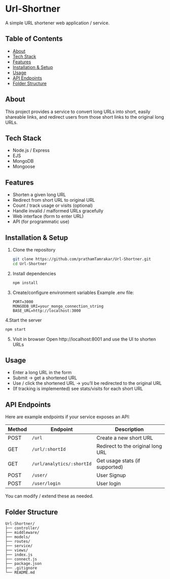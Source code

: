 # Url-Shortner

A simple URL shortener web application / service.

## Table of Contents

- [About](#about)  
- [Tech Stack](#tech-stack)  
- [Features](#features)  
- [Installation & Setup](#installation--setup)  
- [Usage](#usage)  
- [API Endpoints](#api-endpoints)  
- [Folder Structure](#folder-structure)

## About

This project provides a service to convert long URLs into short, easily shareable links, and redirect users from those short links to the original long URLs.

## Tech Stack

- Node.js / Express  
- EJS
- MongoDB
- Mongoose

## Features

- Shorten a given long URL  
- Redirect from short URL to original URL  
- Count / track usage or visits (optional)  
- Handle invalid / malformed URLs gracefully  
- Web interface (form to enter URL)  
- API (for programmatic use)  

## Installation & Setup

1. Clone the repository  
   ```bash
   git clone https://github.com/prathamTamrakar/Url-Shortner.git
   cd Url-Shortner
   ```
2. Install dependencies
   ```bash
   npm install
   ```
3. Create/configure environment variables
   Example .env file:
   ```
   PORT=3000
   MONGODB_URI=your_mongo_connection_string
   BASE_URL=http://localhost:3000
   ```
4.Start the server
  ```bash
  npm start
  ```
5. Visit in browser
    Open http://localhost:8001 and use the UI to shorten URLs

## Usage

- Enter a long URL in the form  
- Submit → get a shortened URL  
- Use / click the shortened URL → you’ll be redirected to the original URL  
- (If tracking is implemented) see stats/visits for each short URL  

## API Endpoints

Here are example endpoints if your service exposes an API:

| Method | Endpoint            | Description                       |
|--------|---------------------|-----------------------------------|
| POST   | `/url`      | Create a new short URL           | 
| GET    | `/url/:shortId`         | Redirect to the original long URL |
| GET    | `/url/analytics/:shortId` | Get usage stats (if supported)   |
|POST|`/user/`|User Signup|
|POST|`/user/login`|User login|

You can modify / extend these as needed.


## Folder Structure
```
Url-Shortner/
├── controller/
├── middleware/
├── models/
├── routes/
├── service/
├── views/
├── index.js
├── connect.js
├── package.json
├── .gitignore
└── README.md
```




